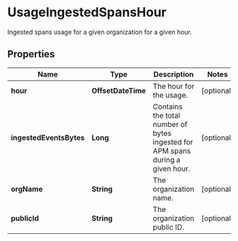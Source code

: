 # UsageIngestedSpansHour

Ingested spans usage for a given organization for a given hour.

## Properties

| Name                    | Type               | Description                                                                    | Notes      |
| ----------------------- | ------------------ | ------------------------------------------------------------------------------ | ---------- |
| **hour**                | **OffsetDateTime** | The hour for the usage.                                                        | [optional] |
| **ingestedEventsBytes** | **Long**           | Contains the total number of bytes ingested for APM spans during a given hour. | [optional] |
| **orgName**             | **String**         | The organization name.                                                         | [optional] |
| **publicId**            | **String**         | The organization public ID.                                                    | [optional] |
